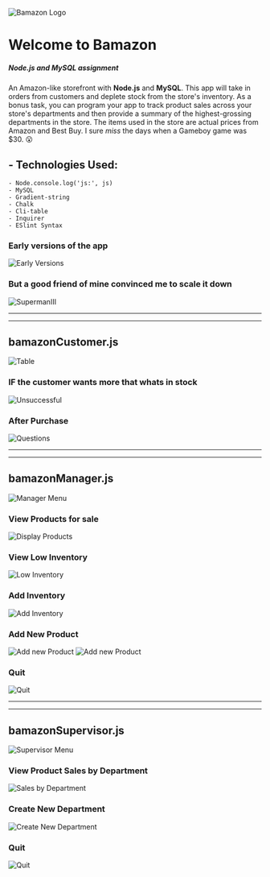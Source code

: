 ![Bamazon Logo](assets/images/Capture.PNG)
# Welcome to Bamazon

##### Node.js and MySQL assignment
An Amazon-like storefront with **Node.js** and **MySQL**. This app will take in orders from customers and deplete stock from the store's inventory. As a bonus task, you can program your app to track product sales across your store's departments and then provide a summary of the highest-grossing departments in the store. The items used in the store are actual prices from Amazon and Best Buy. I sure *miss* the days when a Gameboy game was $30. :open_mouth:

##  - Technologies Used:
    - Node.console.log('js:', js)
    - MySQL
    - Gradient-string
    - Chalk
    - Cli-table
    - Inquirer
    - ESlint Syntax

### Early versions of the app
![Early Versions](https://media3.giphy.com/media/14sIKFLfUEeCti/source.gif)

### But a good friend of mine convinced me to scale it down
![SupermanIII](http://giphygifs.s3.amazonaws.com/media/RwhxqNGjabxLO/giphy.gif)
***
***
## bamazonCustomer.js
![Table](assets/images/Capture1.PNG)

### IF the customer wants more that whats in stock
![Unsuccessful](assets/images/Capture3.PNG)

### After Purchase
![Questions](assets/images/Capture2.PNG)
***
***
## bamazonManager.js
![Manager Menu](assets/images/Capture4.PNG)

### View Products for sale
![Display Products](assets/images/Capture5.PNG)

### View Low Inventory
![Low Inventory](assets/images/Capture6.PNG)

### Add Inventory
![Add Inventory](assets/images/Capture7.PNG)

### Add New Product
![Add new Product](assets/images/Capture8.PNG)
![Add new Product](assets/images/Capture9.PNG)

### Quit
![Quit](assets/images/Capture10.PNG)
***
***
## bamazonSupervisor.js
![Supervisor Menu](assets/images/Capture11.PNG)

### View Product Sales by Department
![Sales by Department](assets/images/Capture12.PNG)

### Create New Department
![Create New Department](assets/images/Capture13.PNG)

### Quit
![Quit](assets/images/Capture10.PNG)